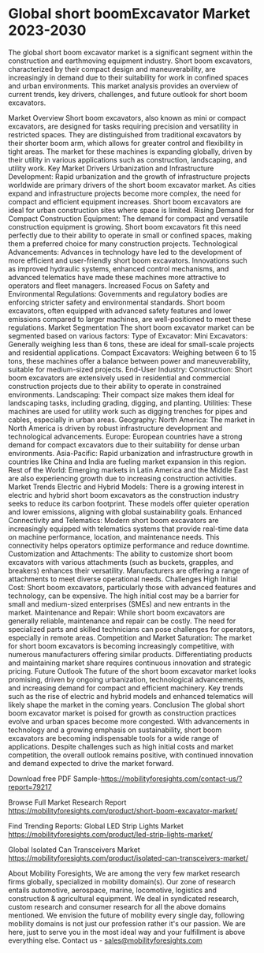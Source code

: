 # Global  short boomExcavator Market 2023-2030
The global short boom excavator market is a significant segment within the construction and earthmoving equipment industry. Short boom excavators, characterized by their compact design and maneuverability, are increasingly in demand due to their suitability for work in confined spaces and urban environments. This market analysis provides an overview of current trends, key drivers, challenges, and future outlook for short boom excavators.

Market Overview
Short boom excavators, also known as mini or compact excavators, are designed for tasks requiring precision and versatility in restricted spaces. They are distinguished from traditional excavators by their shorter boom arm, which allows for greater control and flexibility in tight areas. The market for these machines is expanding globally, driven by their utility in various applications such as construction, landscaping, and utility work.
Key Market Drivers
Urbanization and Infrastructure Development: Rapid urbanization and the growth of infrastructure projects worldwide are primary drivers of the short boom excavator market. As cities expand and infrastructure projects become more complex, the need for compact and efficient equipment increases. Short boom excavators are ideal for urban construction sites where space is limited.
Rising Demand for Compact Construction Equipment: The demand for compact and versatile construction equipment is growing. Short boom excavators fit this need perfectly due to their ability to operate in small or confined spaces, making them a preferred choice for many construction projects.
Technological Advancements: Advances in technology have led to the development of more efficient and user-friendly short boom excavators. Innovations such as improved hydraulic systems, enhanced control mechanisms, and advanced telematics have made these machines more attractive to operators and fleet managers.
Increased Focus on Safety and Environmental Regulations: Governments and regulatory bodies are enforcing stricter safety and environmental standards. Short boom excavators, often equipped with advanced safety features and lower emissions compared to larger machines, are well-positioned to meet these regulations.
Market Segmentation
The short boom excavator market can be segmented based on various factors:
Type of Excavator:
Mini Excavators: Generally weighing less than 6 tons, these are ideal for small-scale projects and residential applications.
Compact Excavators: Weighing between 6 to 15 tons, these machines offer a balance between power and maneuverability, suitable for medium-sized projects.
End-User Industry:
Construction: Short boom excavators are extensively used in residential and commercial construction projects due to their ability to operate in constrained environments.
Landscaping: Their compact size makes them ideal for landscaping tasks, including grading, digging, and planting.
Utilities: These machines are used for utility work such as digging trenches for pipes and cables, especially in urban areas.
Geography:
North America: The market in North America is driven by robust infrastructure development and technological advancements.
Europe: European countries have a strong demand for compact excavators due to their suitability for dense urban environments.
Asia-Pacific: Rapid urbanization and infrastructure growth in countries like China and India are fueling market expansion in this region.
Rest of the World: Emerging markets in Latin America and the Middle East are also experiencing growth due to increasing construction activities.
Market Trends
Electric and Hybrid Models: There is a growing interest in electric and hybrid short boom excavators as the construction industry seeks to reduce its carbon footprint. These models offer quieter operation and lower emissions, aligning with global sustainability goals.
Enhanced Connectivity and Telematics: Modern short boom excavators are increasingly equipped with telematics systems that provide real-time data on machine performance, location, and maintenance needs. This connectivity helps operators optimize performance and reduce downtime.
Customization and Attachments: The ability to customize short boom excavators with various attachments (such as buckets, grapples, and breakers) enhances their versatility. Manufacturers are offering a range of attachments to meet diverse operational needs.
Challenges
High Initial Cost: Short boom excavators, particularly those with advanced features and technology, can be expensive. The high initial cost may be a barrier for small and medium-sized enterprises (SMEs) and new entrants in the market.
Maintenance and Repair: While short boom excavators are generally reliable, maintenance and repair can be costly. The need for specialized parts and skilled technicians can pose challenges for operators, especially in remote areas.
Competition and Market Saturation: The market for short boom excavators is becoming increasingly competitive, with numerous manufacturers offering similar products. Differentiating products and maintaining market share requires continuous innovation and strategic pricing.
Future Outlook
The future of the short boom excavator market looks promising, driven by ongoing urbanization, technological advancements, and increasing demand for compact and efficient machinery. Key trends such as the rise of electric and hybrid models and enhanced telematics will likely shape the market in the coming years.
Conclusion
The global short boom excavator market is poised for growth as construction practices evolve and urban spaces become more congested. With advancements in technology and a growing emphasis on sustainability, short boom excavators are becoming indispensable tools for a wide range of applications. Despite challenges such as high initial costs and market competition, the overall outlook remains positive, with continued innovation and demand expected to drive the market forward.

Download free PDF Sample-https://mobilityforesights.com/contact-us/?report=79217



Browse Full Market Research Report 
https://mobilityforesights.com/product/short-boom-excavator-market/


Find Trending Reports:
Global LED Strip Lights Market 
https://mobilityforesights.com/product/led-strip-lights-market/

Global Isolated Can Transceivers Market 
https://mobilityforesights.com/product/isolated-can-transceivers-market/






About Mobility Foresights,
We are among the very few market research firms globally, specialized in mobility domain(s). Our zone of research entails automotive, aerospace, marine, locomotive, logistics and construction & agricultural equipment. We deal in syndicated research, custom research and consumer research for all the above domains mentioned.
We envision the future of mobility every single day, following mobility domains is not just our profession rather it's our passion. We are here, just to serve you in the most ideal way and your fulfillment is above everything else. Contact us -  sales@mobilityforesights.com 

